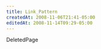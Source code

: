 ```yaml
---
title: Link_Pattern
createdAt: 2008-11-06T21:41-05:00
editedAt: 2008-11-14T09:29-05:00
---
```


DeletedPage

